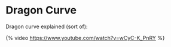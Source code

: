 # Dragon Curve

Dragon curve explained (sort of):

{% video https://www.youtube.com/watch?v=wCyC-K_PnRY %}

